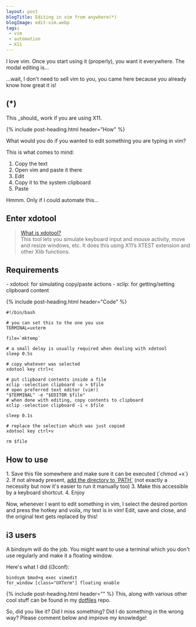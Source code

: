 ```yaml
---
layout: post
blogTitle: Editing in vim from anywhere(*)
blogImage: edit-vim.webp
tags:
 - vim
 - automation
 - X11
---
```


I love vim. Once you start using it (properly), you want it everywhere. The modal editing is...

...wait, I don't need to sell vim to you, you came here because you already know how great it is!

<h2 class="section-header pt-4">(*)</h2>
This _should_ work if you are using X11.

{% include post-heading.html header="How" %}

What would you do if you wanted to edit something you are typing in vim?

This is what comes to mind:
1. Copy the text
2. Open vim and paste it there
3. Edit
4. Copy it to the system clipboard
5. Paste

Hmmm. Only if I could automate this...

<h2 class="section-header pt-4">Enter xdotool</h2>
<blockquote class="blockquote">
<a href="https://www.semicomplete.com/projects/xdotool/" target="_blank" rel="noopener">What is xdotool?</a><br>
This tool lets you simulate keyboard input and mouse activity, move and resize windows, etc. It does this using X11’s XTEST extension and other Xlib functions.
<br>
</blockquote>

<h2 class="section-header pt-4">Requirements</h2>
 - xdotool: for simulating copy/paste actions
 - xclip: for getting/setting clipboard content

{% include post-heading.html header="Code" %}

```shell
#!/bin/bash

# you can set this to the one you use
TERMINAL=uxterm

file=`mktemp`

# a small delay is usually required when dealing with xdotool
sleep 0.5s

# copy whatever was selected
xdotool key ctrl+c

# put clipboard contents inside a file
xclip -selection clipboard -o > $file
# open preferred text editor (vim!)
"$TERMINAL" -e "$EDITOR $file"
# when done with editing, copy contents to clipboard
xclip -selection clipboard -i < $file

sleep 0.1s

# replace the selection which was just copied
xdotool key ctrl+v

rm $file
```

<h2 class="section-header pt-4">How to use</h2>
1. Save this file somewhere and make sure it can be executed (`chmod +x`)
2. If not already present, <a href="https://yoogottamk.github.io/blog/managing-path" target="_blank" rel="noopener">add the directory to `PATH`</a> (not exactly a necessity but now it's easier to run it manually too)
3. Make this accessible by a keyboard shortcut.
4. Enjoy

Now, whenever I want to edit something in vim, I select the desired portion and press the hotkey and voila, my text is in vim! Edit, save and close, and the original text gets replaced by this!

<h2 class="section-header pt-4">i3 users</h2>
A bindsym will do the job. You might want to use a terminal which you don't use regularly and make it a floating window.

Here's what I did (i3conf):
```
bindsym $mod+q exec vimedit
for_window [class="UXTerm"] floating enable
```

{% include post-heading.html header="" %}
This, along with various other cool stuff can be found in my <a href="https://github.com/yoogottamk/dotfiles" target="_blank" rel="noopener">dotfiles</a> repo.

So, did you like it? Did I miss something? Did I do something in the wrong way? Please comment below and improve my knowledge!
